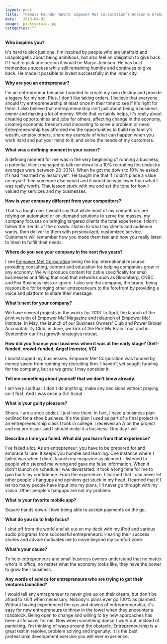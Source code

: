 ```yaml
---
layout: post
title:  "Female Founder Watch: Empower Me! Corporation’s Adrienne Graham"
date:   2013-04-02
image:  pickmybrain.jpg
categories: ""
---
```


**Who inspires you?**

It's hard to pick just one. I'm inspired by people who are unafraid and unapologetic about being ambitious, but also feel an obligation to give back. If I had to pick one person it would be Magic Johnson. He has built tremendous success while still remaining humble and continues to give back. He made it possible to invest successfully in the inner city.
 

**Why are you an entrepreneur?**

I'm an entrepreneur because I wanted to create my own destiny and provide a legacy for my son. Plus, I don't like taking orders. I believe that everyone should try entrepreneurship at least once in their time to see if it's right for them. I also believe that entrepreneurship isn't just about being a business owner and making a lot of money. While that certainly helps, it's really about creating opportunities and jobs for others, affecting change in the economy, creating economic freedom and innovating to solve a problem or need. Entrepreneurship has afforded me the opportunities to build my family's wealth, employ others, share my example of what can happen when you work hard and put your mind to it, and solve the needs of my customers.

 
**What was a defining moment in your career?**

A defining moment for me was in the very beginning of running a business, a potential client managed to talk me down to a 10% recruiting fee (industry averages were between 20-33%). When he got me down to 10% he asked if I had "learned my lesson yet". He taught me that if I didn't place a value on myself then someone else would and it would be way lower than what I was really worth. That lesson stuck with me and set the tone for how I valued my services and my businesses.

 
**How is your company different from your competitors?**

That's a tough one. I would say that while most of my competitors are relying on automated or on-demand solutions to serve the masses, my company focuses on bringing targeted clients the total experience. I don't follow the trends of the crowds. I listen to what my clients and audience wants, then deliver to them with personalized, customized service. Customers will remember how you made them feel and how you really listen to them to fulfill their needs.


**Where do you see your company in the next five years?**

I see [Empower Me! Corporation](http://www.empowerme.org/) being the top international resource providing consulting, content and education for helping companies grow in any economy. We will produce content for cable specifically for small businesses and filling that void that networks such as Bloomberg, CNBC and Fox Business miss or ignore. I also see the company, the brand, being responsible for bringing other entrepreneurs to the forefront by providing a voice and platform to share their message.

 
**What's next for your company?**

We have several projects in the works for 2013. In April, the launch of the print version of Empower Me! Magazine and relaunch of Empower Me! Institute. In May, the launch of our Business Owners' Club and Power Broker Accountability Club, in June, we kick of the Pick My Brain Tour, and in September our first growth strategies retreat.


**How did you finance your business when it was at the early stage? (Self-funded, crowd-funded, Angel Investor, VC)**

I bootstrapped my businesses. Empower Me! Corporation was funded by money saved from running my recruiting firm. I haven't yet sought funding for the company, but as we grow, I may consider it.


**Tell me something about yourself that we don’t know already.**

I am very spiritual. I don't do anything, make any decisions without praying on it first. And I was once a Girl Scout.


**What is your guilty pleasure?**

Shoes. I am a shoe addict. I just love them. In fact, I have a business plan outlined for a shoe business. It's the plan I used as part of a final project in an entrepreneurship class I took in college. I received an A on the project and my professor said I should make it a business. One day I will.


**Describe a time you failed. What did you learn from that experience?**

I've failed a lot. As an entrepreneur, you have to be prepared for and embrace failure. It keeps you humble and learning. One instance where I failed was when I didn't launch my magazine as planned. I listened to people who steered me wrong and gave me false information. When it didn't launch on schedule I was devastated. It took a long time for me to gain back my confidence. From the experience, I learned that I can never let other people's hangups and opinions get stuck in my head. I learned that if I let too many people have input into my plans, I'll never go through with my vision. Other people's hangups are not my problem.

 
**What is your favorite mobile app?**

Square hands down. I love being able to accept payments on the go.

 
**What do you do to help focus?**

I shut off from the world and sit out on my deck with my iPod and various audio programs from successful entrepreneurs. Hearing their success stories and advice motivates me to move beyond my comfort zone.

 
**What’s your cause?**

To help entrepreneurs and small business owners understand that no matter who's in office, no matter what the economy looks like, they have the power to grow their business.

 
**Any words of advice for entrepreneurs who are trying to get their ventures launched?**

I would tell any entrepreneur to never give up on their dream, but don't be afraid to shift when necessary. Nobody's plans ever go 100% as planned. Without having experienced the ups and downs of entrepreneurship, it's easy for new entrepreneurs to throw in the towel when they encounter a roadblock. Being open to change and willing to try new approaches has been a life saver for me. Now when something doesn't work out, instead of panicking, I'm thinking of ways around the obstacle. Entrepreneurship is a great test in resolve, problem solving and ingenuity. It is the best professional development exercise you will ever experience.

